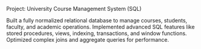 Project: University Course Management System (SQL)


Built a fully normalized relational database to manage courses, students, faculty, and academic operations. Implemented advanced SQL features like stored procedures, views, indexing, transactions, and window functions. Optimized complex joins and aggregate queries for performance.
